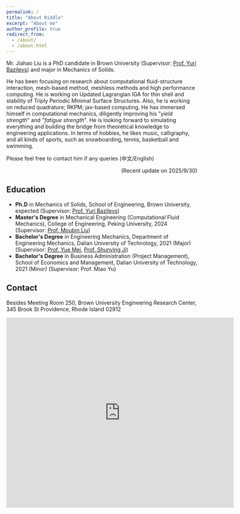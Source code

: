 ```yaml
---
permalink: /
title: "About Riddle"
excerpt: "About me"
author_profile: true
redirect_from: 
  - /about/
  - /about.html
---
```


Mr. Jiahao Liu is a PhD candidate in Brown University (Supervisor: [Prof. Yuri Bazilevs](https://scholar.google.com/citations?user=U_FvD34AAAAJ&hl=en)) and major in Mechanics of Solids.
<!-- postgraduate student in Peking University (Supervisor: [Prof. Moubin Liu](https://scholar.google.com/citations?user=guclLlYAAAAJ&hl=en)) and major in engneering mechanics.  -->
He has been focusing on research about computational fluid-structure interaction, mesh-based method, meshless methods and high performance computing. He is working on Updated Lagrangian IGA for thin shell and stability of Triply Periodic Minimal Surface Structures. Also, he is working on reduced quadrature; RKPM; jax-based computing.
  He has immersed himself in computational mechanics, diligently improving his "*yield strength*" and "*fatigue strength*". He is looking forward to simulating everything and building the bridge from theoretical knowledge to engineering applications. In terms of hobbies, he likes music, calligraphy, and all kinds of sports, such as snowboarding, tennis, basketball and swimming.
 <!-- "Stay hungry, Stay foolish." -->

Please feel free to contact him if any queries (中文/English)

<!-- /Русский -->
<p align="right"> (Recent update on 2025/9/30) </p>

## Education
* **Ph.D** in Mechanics of Solids, School of Engineering, Brown University, expected (Supervisor: [Prof. Yuri Bazilevs](https://scholar.google.com/citations?user=U_FvD34AAAAJ&hl=en)) 
* **Master's Degree** in Mechanical Engineering (Computational Fluid Mechanics), College of Engineering, Peking University, 2024
(Supervisor: [Prof. Moubin Liu](https://scholar.google.com/citations?user=guclLlYAAAAJ&hl=en)) 
* **Bachelor's Degree** in Engineering Mechanics, Department of Engineering Mechanics, Dalian University of Technology, 2021 (Major)
(Supervisor: [Prof. Yue Mei](https://scholar.google.com/citations?user=aMNdUkUAAAAJ&hl=en), [Prof. Shunying Ji](https://www.researchgate.net/profile/Shunying-Ji)) 
* **Bachelor's Degree** in Business Administration (Project Management), School of Economics and Management, Dalian University of Technology, 2021 (Minor)
(Supervisor: Prof. Miao Yu)



## Contact

Besides Meeting Room 250, Brown University Engineering Research Center, 345 Brook St
Providence, Rhode Island 02912

<iframe src="https://www.google.com/maps/embed?pb=!1m18!1m12!1m3!1d5946.164465879494!2d-71.40114382267268!3d41.8265273686397!2m3!1f0!2f0!3f0!3m2!1i1024!2i768!4f13.1!3m3!1m2!1s0x89e445cc445ec1eb%3A0x33dbf48bee59674d!2sBrown%20University%20Engineering%20Research%20Center!5e0!3m2!1sen!2sus!4v1755706189301!5m2!1sen!2sus" width="600" height="500" style="border:0;" allowfullscreen="" loading="lazy" referrerpolicy="no-referrer-when-downgrade"></iframe>